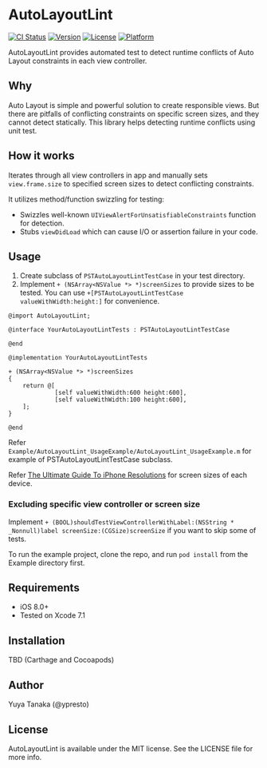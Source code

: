 # AutoLayoutLint

[![CI Status](https://img.shields.io/circleci/project/ypresto/AutoLayoutLint.svg?style=flat)](https://circleci.com/gh/ypresto/AutoLayoutLint)
[![Version](https://img.shields.io/cocoapods/v/AutoLayoutLint.svg?style=flat)](http://cocoapods.org/pods/AutoLayoutLint)
[![License](https://img.shields.io/cocoapods/l/AutoLayoutLint.svg?style=flat)](http://cocoapods.org/pods/AutoLayoutLint)
[![Platform](https://img.shields.io/cocoapods/p/AutoLayoutLint.svg?style=flat)](http://cocoapods.org/pods/AutoLayoutLint)

AutoLayoutLint provides automated test to detect runtime conflicts of Auto Layout
constraints in each view controller.

## Why

Auto Layout is simple and powerful solution to create responsible views.
But there are pitfalls of conflicting constraints on specific screen sizes,
and they cannot detect statically. This library helps detecting runtime
conflicts using unit test.

## How it works

Iterates through all view controllers in app and manually sets
`view.frame.size` to specified screen sizes to detect conflicting constraints.

It utilizes method/function swizzling for testing:

- Swizzles well-known `UIViewAlertForUnsatisfiableConstraints` function for detection.
- Stubs `viewDidLoad` which can cause I/O or assertion failure in your code.

## Usage

1. Create subclass of `PSTAutoLayoutLintTestCase` in your test directory.
2. Implement `+ (NSArray<NSValue *> *)screenSizes` to provide sizes to be tested.
   You can use `+[PSTAutoLayoutLintTestCase valueWithWidth:height:]` for convenience.

```objc
@import AutoLayoutLint;

@interface YourAutoLayoutLintTests : PSTAutoLayoutLintTestCase

@end

@implementation YourAutoLayoutLintTests

+ (NSArray<NSValue *> *)screenSizes
{
    return @[
             [self valueWithWidth:600 height:600],
             [self valueWithWidth:100 height:600],
    ];
}

@end
```

Refer `Example/AutoLayoutLint_UsageExample/AutoLayoutLint_UsageExample.m` for
example of PSTAutoLayoutLintTestCase subclass.

Refer [The Ultimate Guide To iPhone Resolutions](http://www.paintcodeapp.com/news/ultimate-guide-to-iphone-resolutions) for screen sizes of each device.

### Excluding specific view controller or screen size

Implement `+ (BOOL)shouldTestViewControllerWithLabel:(NSString * _Nonnull)label screenSize:(CGSize)screenSize`
   if you want to skip some of tests.

To run the example project, clone the repo, and run `pod install` from the Example directory first.

## Requirements

- iOS 8.0+
- Tested on Xcode 7.1

## Installation

TBD (Carthage and Cocoapods)

## Author

Yuya Tanaka (@ypresto)

## License

AutoLayoutLint is available under the MIT license. See the LICENSE file for more info.
